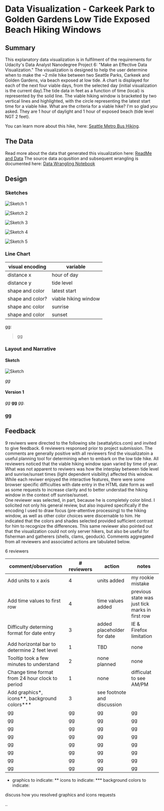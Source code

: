# Data Visualization - Carkeek Park to Golden Gardens Low Tide Exposed Beach Hiking Windows

## Summary

This explanatory data visualization is in fulfilment of the requirements for Udacity's Data Analyst Nanodegree Project 6: "Make an Effective Data Visualization." The visualization is designed to help the user determine when to make the ~2 mile hike between two Seattle Parks, Carkeek and Golden Gardens, via beach exposed at low tide.  A chart is displayed for each of the next four viable days, from the selected day (initial visualization is the current day).The tide data in feet as a function of time (local) is represented by the solid line.  The viable hiking window is bracketed by two vertical lines and highlighted, with the circle representing the latest start time for a viable hike.  What are the criteria for a viable hike? I'm so glad you asked. They are 1 hour of daylight and 1 hour of exposed beach (tide level NGT 2 feet).

 You can learn more about this hike, here: [Seattle Metro Bus Hiking](https://sites.google.com/site/seattlemetrobushiking/main-page/in-city-hikes/carkeek-park-and-beach-walk-to-ballard).


 ## The Data

 Read more about the data that generated this visualization here: [ReadMe and Data](https://github.com/baumanab/seattle_tides/tree/master/data)
 The source data acqusition and subsequent wrangling is documented here: [Data Wrangling Notebook](https://github.com/baumanab/seattle_tides/blob/master/sandbox.ipynb)



## Design

### Sketches 
![Sketch 1](https://github.com/baumanab/seattle_tides/blob/master/httpd/img/cal_index.png)

![Sketch 2](https://github.com/baumanab/seattle_tides/blob/master/httpd/img/cal_tide.png)

![Sketch 3](https://github.com/baumanab/seattle_tides/blob/master/httpd/img/index.png)

![Sketch 4](https://github.com/baumanab/seattle_tides/blob/master/httpd/img/tide_time.png)

![Sketch 5](https://github.com/baumanab/seattle_tides/blob/master/httpd/img/tide_week.png)




### Line Chart


| visual encoding | variable |
-------------------|-----------------|
| distance x | hour of day |
| distance y | tide level |
| shape and color | latest start |
| shape and color? | viable hiking window |
| shape anc color | sunrise |
| shape and color | sunset |





gg:

> gg



### Layout and Narrative

#### Sketch
![Sketch]()

*gg*

#### Version 1


*gg* **gg** *gg.*


### gg

## Feedback

9 reviwers were directed to the following site (seattalytics.com) and invited to give feedback.  6 reviewers responsed prior to project submission.  The comments are generally positive with all reviewers find the visualizatoin a useful planning tool for determining when to embark on the low tide hike.  All reviewers noticed that the viable hiking window span varied by time of year.  What was not apparent to reviwers was how the interplay between tide level and sunrise/sunset times (light dependent visibility) affected this window.  
While each reviwer enjoyed the interactive features, there were some browser specific difficulties with date entry in the HTML date form as well as some requests to increase clarity and to better understad the hiking window in the context off sunrise/sunset.  
One reviewer was selected, in part, because he is completely color blind.  I solicited not only his general review, but also inquired specifically if the encoding I used to draw focus (pre-attentive processing) to the hiking window, as well as other color choices were discernable to him.  He indicated that the colors and shades selected provided sufficient contrast for him to recognize the differences.  This same reviewer also pointed out that the visualization could not only server hikers, but also be useful for fisherman and gatherers (shells, clams, geoduck). Comments aggregated from all reviewers and associated actions are tabulated below.

6 reviewers

| comment/observation | # reviewers | action | notes
----------|---------|-------|----------|
| Add units to x axis | 4 | units added | my rookie mistake |
| Add time values to first row | 4 | time values added | previous state was just tick marks in first row |
| Difficulty determing format for date entry | 3 | added placeholder for date | IE & Firefox limitation |
| Add horizontal bar to determine 2 feet level | 1 | TBD| none |
| Tooltip took a few minutes to understand  | 2 | none planned | none |
| Change time format from 24 hour clock to period | 1 | none | difficulat to see AM/PM |
| Add graphics*, icons**, background colors*** | 3 | see footnote and discussion |  |
| gg | gg | gg | gg |
| gg | gg | gg | gg |
| gg | gg | gg | gg |
| gg | gg | gg | gg |
| gg | gg | gg | gg |
| gg | gg | gg | gg |
| gg | gg | gg | gg |
| gg | gg | gg | gg |

* graphics to indicate:
** icons to indicate:
*** background colors to indicate:


discuss how you resolved graphics and icons requests


..

